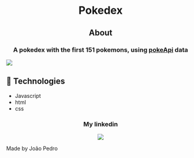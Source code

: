 <h1 align='center'>Pokedex</h1>

<h2 align='center'>About</h2>

<h3 align='center'>A pokedex with the first 151 pokemons, using <a href="https://pokeapi.co/" target='_blank'>pokeApi</a> data</h3>

<img src='img/gif-pokedex.gif'>

## 🚀 Technologies

<ul>
    <li>Javascript</li>
    <li>html</li>
    <li>css</li>
</ul>

<div align='center'>
  <h3>My linkedin</h3>
  <a href="https://www.linkedin.com/in/joao-pedro-mello/" target='_blank'><img src='https://img.shields.io/badge/LinkedIn-0077B5?style=for-the-badge&logo=linkedin&logoColor=white'/></a>
</div>

Made by João Pedro
